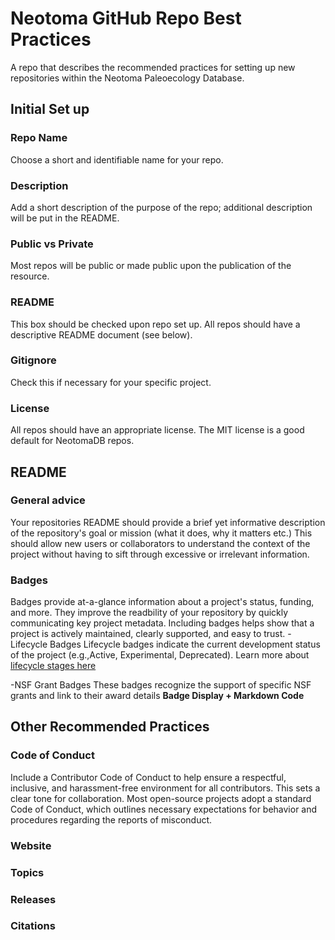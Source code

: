 # Neotoma GitHub Repo Best Practices
A repo that describes the recommended practices for setting up new repositories within the Neotoma Paleoecology Database.

## Initial Set up

### Repo Name
Choose a short and identifiable name for your repo.

### Description
Add a short description of the purpose of the repo; additional description will be put in the README.

### Public vs Private
Most repos will be public or made public upon the publication of the resource.

### README
This box should be checked upon repo set up. All repos should have a descriptive README document (see below).

### Gitignore
Check this if necessary for your specific project.

### License
All repos should have an appropriate license. The MIT license is a good default for NeotomaDB repos.

## README
### General advice
Your repositories README should provide a brief yet informative description of the repository's goal or mission (what it does, why it matters etc.) This should allow new users or collaborators to understand the context of the project without having to sift through excessive or irrelevant information. 
### Badges
Badges provide at-a-glance information about a project's status, funding, and more. They improve the readbility of your repository by quickly communicating key project metadata. Including badges helps show that a project is actively maintained, clearly supported, and easy to trust. 
-Lifecycle Badges
Lifecycle badges indicate the current development status of the project (e.g.,Active, Experimental, Deprecated).
Learn more about [lifecycle stages here](https://lifecycle.r-lib.org/articles/stages.html)

-NSF Grant Badges
These badges recognize the support of specific NSF grants and link to their award details
**Badge Display + Markdown Code**


## Other Recommended Practices
### Code of Conduct
Include a Contributor Code of Conduct to help ensure a respectful, inclusive, and harassment-free environment for all contributors. This sets a clear tone for collaboration. Most open-source projects adopt a standard Code of Conduct, which outlines necessary expectations for behavior and procedures regarding the reports of misconduct.
### Website
### Topics
### Releases
### Citations